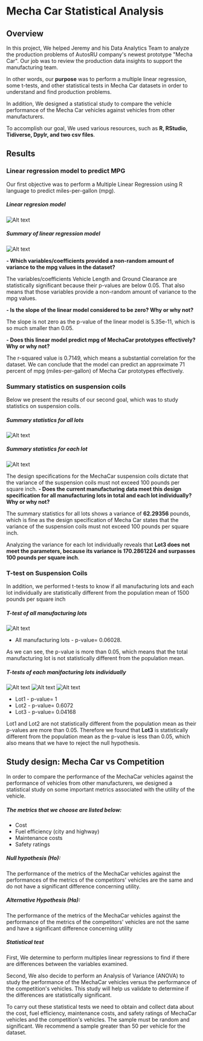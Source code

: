 # Mecha Car Statistical Analysis

## Overview
In this project, We helped Jeremy and his Data Analytics Team to analyze the production problems of AutosRU company's newest prototype "Mecha Car". Our job was to review the production data insights to support the manufacturing team.

In other words, our **purpose** was to perform a multiple linear regression, some t-tests, and other statistical tests in Mecha Car datasets in order to understand and find production problems. 

In addition, We designed a statistical study to compare the vehicle performance of the Mecha Car vehicles against vehicles from other manufacturers.

To accomplish our goal, We used various resources, such as **R, RStudio, Tidiverse, Dpylr, and two csv files**.

## Results

### Linear regression model to predict MPG
Our first objective was to perform a Multiple Linear Regression using R language to predict miles-per-gallon (mpg). 

##### Linear regresion model
![Alt text](/Resources/lm.png "imagen1")

##### Summary of linear regression model
![Alt text](/Resources/lm_summary.png "imagen2")

**- Which variables/coefficients provided a non-random amount of variance to the mpg values in the dataset?**

The variables/coefficients Vehicle Length and Ground Clearance are statistically significant because their p-values are below 0.05. That also means that those variables provide a non-random amount of variance to the mpg values. 

**- Is the slope of the linear model considered to be zero? Why or why not?**

The slope is not zero as the p-value of the linear model is 5.35e-11, which is so much smaller than 0.05. 

**- Does this linear model predict mpg of MechaCar prototypes effectively? Why or why not?**

The r-squared value is 0.7149, which means a substantial correlation for the dataset. We can conclude that the model can predict an approximate 71 percent of mpg (miles-per-gallon) of Mecha Car prototypes effectively.

### Summary statistics on suspension coils
Below we present the results of our second goal, which was to study statistics on suspension coils.

##### Summary statistics for all lots
![Alt text](/Resources/statistics1.png "imagen3")

##### Summary statistics for each lot
![Alt text](/Resources/statistics2.png "imagen9")

The design specifications for the MechaCar suspension coils dictate that the variance of the suspension coils must not exceed 100 pounds per square inch. 
**- Does the current manufacturing data meet this design specification for all manufacturing lots in total and each lot individually? Why or why not?**

The summary statistics for all lots shows a variance of **62.29356** pounds, which is fine as the design specification of Mecha Car states that the variance of the suspension coils must not exceed 100 pounds per square inch.

Analyzing the variance for each lot individually reveals that **Lot3 does not meet the parameters, because its variance is 170.2861224 and surpasses 100 pounds per square inch**.

### T-test on Suspension Coils
In addition, we performed t-tests to know if all manufacturing lots and each lot individually are statistically different from the population mean of 1500 pounds per square inch

##### T-test of all manufacturing lots
![Alt text](/Resources/lots.png "imagen7")
- All manufacturing lots - p-value= 0.06028.

As we can see, the p-value is more than 0.05, which means that the total manufacturing lot is not statistically different from the population mean.

##### T-tests of each manifacturing lots individually 
![Alt text](/Resources/lot1.png "imagen4")
![Alt text](/Resources/lot2.png "imagen5")
![Alt text](/Resources/lot3.png "imagen6")
- Lot1 - p-value= 1
- Lot2 - p-value= 0.6072
- Lot3 - p-value= 0.04168

Lot1 and Lot2 are not statistically different from the population mean as their p-values are more than 0.05. Therefore we found that **Lot3** is statistically different from the population mean as the p-value is less than 0.05, which also means that we have to reject the null hypothesis.

## Study design: Mecha Car vs Competition
In order to compare the performance of the MechaCar vehicles against the performance of vehicles from other manufacturers, we designed a statistical study on some important metrics associated with the utility of the vehicle.

##### The metrics that we choose are listed below:
- Cost
- Fuel efficiency (city and highway)
- Maintenance costs
- Safety ratings 

##### Null hypothesis (Ho): 
The performance of the metrics of the MechaCar vehicles against the performances of the metrics of the competitors' vehicles are the same and do not have a significant difference concerning utility.

##### Alternative Hypothesis (Ha): 
The performance of the metrics of the MechaCar vehicles  against the performance of the metrics of the competitors' vehicles are not the same and have a significant difference concerning utility

##### Statistical test
First, We determine to perform multiples linear regressions to find if there are differences between the variables examined.

Second, We also decide to perform an Analysis of Variance (ANOVA) to study the performance of the MechaCar vehicles versus the performance of the competition's vehicles. This study will help us validate to determine if the differences are statistically significant.

To carry out these statistical tests we need to obtain and collect data about the cost, fuel efficiency, maintenance costs, and safety ratings of MechaCar vehicles and the competition's vehicles. The sample must be random and significant. We recommend a sample greater than 50 per vehicle for the dataset.  

